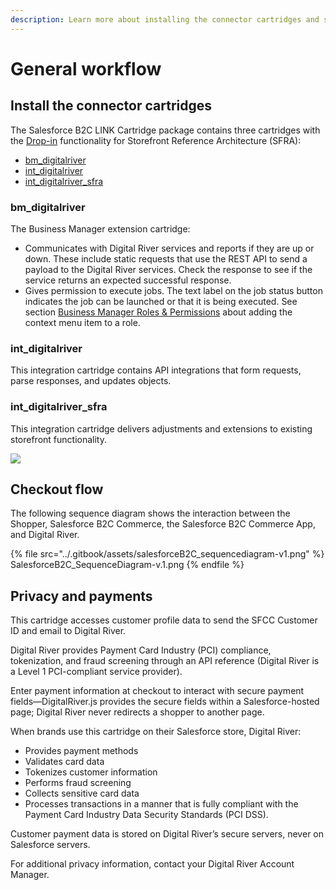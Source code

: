 ```yaml
---
description: Learn more about installing the connector cartridges and secure payments.
---
```


# General workflow

## Install the connector cartridges <a href="#install-the-connector-cartridges" id="install-the-connector-cartridges"></a>

The Salesforce B2C LINK Cartridge package contains three cartridges with the [Drop-in](https://docs.digitalriver.com/digital-river-api/payments/payment-integrations-1/drop-in) functionality for Storefront Reference Architecture (SFRA):

* [bm\_digitalriver](https://app.gitbook.com/@digital-river/s/salesforce-b2c-draft/\~/drafts/-MPjXhMIoSRjoBcAnaPW/v/2.0.0/general-workflow#bm\_digitalriver)
* [int\_digitalriver](https://app.gitbook.com/@digital-river/s/salesforce-b2c-draft/\~/drafts/-MPjXhMIoSRjoBcAnaPW/v/2.0.0/general-workflow#int\_digitalriver)
* [int\_digitalriver\_sfra](https://app.gitbook.com/@digital-river/s/salesforce-b2c-draft/\~/drafts/-MPjXhMIoSRjoBcAnaPW/v/2.0.0/general-workflow#int\_digitalriver\_sfra)

### bm\_digitalriver <a href="#bm_digitalriver" id="bm_digitalriver"></a>

The Business Manager extension cartridge:

* Communicates with Digital River services and reports if they are up or down. These include static requests that use the REST API to send a payload to the Digital River services. Check the response to see if the service returns an expected successful response.
* Gives permission to execute jobs. The text label on the job status button indicates the job can be launched or that it is being executed. See section [Business Manager Roles & Permissions](../configure-the-salesforce-b2c-link-cartridge.md#business-manager-roles-and-permissions) about adding the context menu item to a role.

### int\_digitalriver <a href="#int_digitalriver" id="int_digitalriver"></a>

This integration cartridge contains API integrations that form requests, parse responses, and updates objects.

### int\_digitalriver\_sfra <a href="#int_digitalriver_sfra" id="int_digitalriver_sfra"></a>

This integration cartridge delivers adjustments and extensions to existing storefront functionality.&#x20;

![](../.gitbook/assets/CARTRI\~1.PNG)

## Checkout flow

The following sequence diagram shows the interaction between the Shopper, Salesforce B2C Commerce, the Salesforce B2C Commerce App, and Digital River.

{% file src="../.gitbook/assets/salesforceB2C_sequencediagram-v1.png" %}
SalesforceB2C\_SequenceDiagram-v.1.png
{% endfile %}

## Privacy and payments <a href="#privacy-and-payments" id="privacy-and-payments"></a>

This cartridge accesses customer profile data to send the SFCC Customer ID and email to Digital River.

Digital River provides Payment Card Industry (PCI) compliance, tokenization, and fraud screening through an API reference (Digital River is a Level 1 PCI-compliant service provider).

Enter payment information at checkout to interact with secure payment fields—DigitalRiver.js provides the secure fields within a Salesforce-hosted page; Digital River never redirects a shopper to another page.

When brands use this cartridge on their Salesforce store, Digital River:

* Provides payment methods
* Validates card data
* Tokenizes customer information
* Performs fraud screening
* Collects sensitive card data
* Processes transactions in a manner that is fully compliant with the Payment Card Industry Data Security Standards (PCI DSS).

Customer payment data is stored on Digital River’s secure servers, never on Salesforce servers.

For additional privacy information, contact your Digital River Account Manager.
